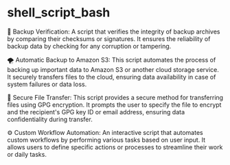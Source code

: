 # shell_script_bash


🔐 Backup Verification: 
A script that verifies the integrity of backup archives by comparing their checksums or signatures. It ensures the reliability of backup data by checking for any corruption or tampering.


🌪️ Automatic Backup to Amazon S3: 
This script automates the process of backing up important data to Amazon S3 or another cloud storage service. It securely transfers files to the cloud, ensuring data availability in case of system failures or data loss.


💾 Secure File Transfer: 
This script provides a secure method for transferring files using GPG encryption. It prompts the user to specify the file to encrypt and the recipient's GPG key ID or email address, ensuring data confidentiality during transfer.


⚙️ Custom Workflow Automation: 
An interactive script that automates custom workflows by performing various tasks based on user input. It allows users to define specific actions or processes to streamline their work or daily tasks.

